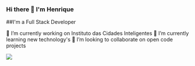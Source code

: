 ### Hi there 👋 I'm Henrique 

##I'm a Full Stack Developer 

<p>🔭 I’m currently working on Instituto das Cidades Inteligentes
🌱 I’m currently learning new technology's 
👯 I’m looking to collaborate on open code projects</p>

<img src="{https://img.shields.io/badge/C%23-239120?style=for-the-badge&logo=c-sharp&logoColor=white }" />

